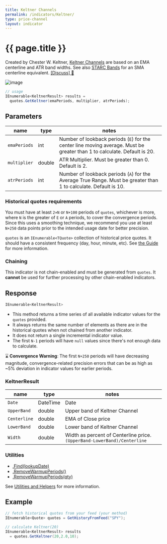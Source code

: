```yaml
---
title: Keltner Channels
permalink: /indicators/Keltner/
type: price-channel
layout: indicator
---
```


# {{ page.title }}

Created by Chester W. Keltner, [Keltner Channels](https://en.wikipedia.org/wiki/Keltner_channel) are based on an EMA centerline and ATR band widths.  See also [STARC Bands](../StarcBands#content) for an SMA centerline equivalent.
[[Discuss] :speech_balloon:]({{site.github.repository_url}}/discussions/249 "Community discussion about this indicator")

![image]({{site.baseurl}}/assets/charts/Keltner.png)

```csharp
// usage
IEnumerable<KeltnerResult> results =
  quotes.GetKeltner(emaPeriods, multiplier, atrPeriods);
```

## Parameters

| name | type | notes
| -- |-- |--
| `emaPeriods` | int | Number of lookback periods (`E`) for the center line moving average.  Must be greater than 1 to calculate.  Default is 20.
| `multiplier` | double | ATR Multiplier. Must be greater than 0.  Default is 2.
| `atrPeriods` | int | Number of lookback periods (`A`) for the Average True Range.  Must be greater than 1 to calculate.  Default is 10.

### Historical quotes requirements

You must have at least `2×N` or `N+100` periods of `quotes`, whichever is more, where `N` is the greater of `E` or `A` periods, to cover the convergence periods.  Since this uses a smoothing technique, we recommend you use at least `N+250` data points prior to the intended usage date for better precision.

`quotes` is an `IEnumerable<TQuote>` collection of historical price quotes.  It should have a consistent frequency (day, hour, minute, etc).  See [the Guide]({{site.baseurl}}/guide/#historical-quotes) for more information.

### Chaining

This indicator is not chain-enabled and must be generated from `quotes`.  It **cannot** be used for further processing by other chain-enabled indicators.

## Response

```csharp
IEnumerable<KeltnerResult>
```

- This method returns a time series of all available indicator values for the `quotes` provided.
- It always returns the same number of elements as there are in the historical quotes when not chained from another indicator.
- It does not return a single incremental indicator value.
- The first `N-1` periods will have `null` values since there's not enough data to calculate.

:hourglass: **Convergence Warning**: The first `N+250` periods will have decreasing magnitude, convergence-related precision errors that can be as high as ~5% deviation in indicator values for earlier periods.

### KeltnerResult

| name | type | notes
| -- |-- |--
| `Date` | DateTime | Date
| `UpperBand` | double | Upper band of Keltner Channel
| `Centerline` | double | EMA of Close price
| `LowerBand` | double | Lower band of Keltner Channel
| `Width` | double | Width as percent of Centerline price.  `(UpperBand-LowerBand)/Centerline`

### Utilities

- [.Find(lookupDate)]({{site.baseurl}}/utilities#find-indicator-result-by-date)
- [.RemoveWarmupPeriods()]({{site.baseurl}}/utilities#remove-warmup-periods)
- [.RemoveWarmupPeriods(qty)]({{site.baseurl}}/utilities#remove-warmup-periods)

See [Utilities and Helpers]({{site.baseurl}}/utilities#utilities-for-indicator-results) for more information.

## Example

```csharp
// fetch historical quotes from your feed (your method)
IEnumerable<Quote> quotes = GetHistoryFromFeed("SPY");

// calculate Keltner(20)
IEnumerable<KeltnerResult> results
  = quotes.GetKeltner(20,2.0,10);
```
